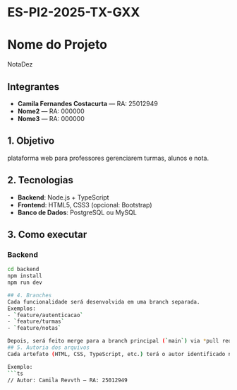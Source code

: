# ES-PI2-2025-TX-GXX
# Nome do Projeto
NotaDez 

## Integrantes
- **Camila Fernandes Costacurta** — RA: 25012949  
- **Nome2** — RA: 000000  
- **Nome3** — RA: 000000  

## 1. Objetivo
 plataforma web para professores gerenciarem turmas, alunos e nota.

## 2. Tecnologias
- **Backend**: Node.js + TypeScript  
- **Frontend**: HTML5, CSS3 (opcional: Bootstrap)  
- **Banco de Dados**: PostgreSQL ou MySQL  

## 3. Como executar
### Backend
```bash
cd backend
npm install
npm run dev

## 4. Branches
Cada funcionalidade será desenvolvida em uma branch separada.  
Exemplos:  
- `feature/autenticacao`  
- `feature/turmas`  
- `feature/notas`  

Depois, será feito merge para a branch principal (`main`) via *pull request*.
## 5. Autoria dos arquivos
Cada artefato (HTML, CSS, TypeScript, etc.) terá o autor identificado no topo do arquivo.  

Exemplo:
```ts
// Autor: Camila Revvth — RA: 25012949

